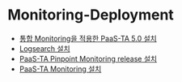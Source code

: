 # Monitoring-Deployment
- [통합 Monitoring을 적용한 PaaS-TA 5.0 설치](https://github.com/okpc579/Monitoring-Deployment/blob/master/paasta-deployment/README.md)
- [Logsearch 설치](https://github.com/okpc579/Monitoring-Deployment/blob/master/logsearch/README.md)
- [PaaS-TA Pinpoint Monitoring release 설치](https://github.com/okpc579/Monitoring-Deployment/blob/master/paasta-pinpoint-monitoring/README.md)
- [PaaS-TA Monitoring 설치](https://github.com/okpc579/Monitoring-Deployment/blob/master/paasta-monitoring/README.md)
